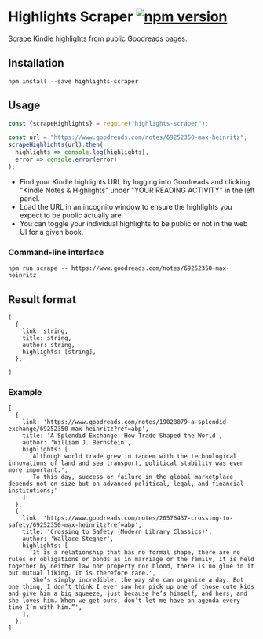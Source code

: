 # Highlights Scraper [![npm version](https://badge.fury.io/js/highlights-scraper.svg)](https://badge.fury.io/js/highlights-scraper)

Scrape Kindle highlights from public Goodreads pages.

## Installation

```
npm install --save highlights-scraper
```

## Usage
```js
const {scrapeHighlights} = require("highlights-scraper");

const url = "https://www.goodreads.com/notes/69252350-max-heinritz";
scrapeHighlights(url).then(
  highlights => console.log(highlights),
  error => console.error(error)
);
```

- Find your Kindle highlights URL by logging into Goodreads and clicking
"Kindle Notes & Highlights" under "YOUR READING ACTIVITY" in the left panel.
- Load the URL in an incognito window to ensure the highlights you expect
to be public actually are.
- You can toggle your individual highlights to be public or not in the web UI for
a given book.

### Command-line interface

```
npm run scrape -- https://www.goodreads.com/notes/69252350-max-heinritz
```

## Result format

```
[
  {
    link: string,
    title: string,
    author: string,
    highlights: [string],
  },
  ...
]
```

### Example

```
[
  {
    link: 'https://www.goodreads.com/notes/19028079-a-splendid-exchange/69252350-max-heinritz?ref=abp',
    title: 'A Splendid Exchange: How Trade Shaped the World',
    author: 'William J. Bernstein',
    highlights: [
      'Although world trade grew in tandem with the technological innovations of land and sea transport, political stability was even more important.',
      'To this day, success or failure in the global marketplace depends not on size but on advanced political, legal, and financial institutions;'
    ]
  },
  {
    link: 'https://www.goodreads.com/notes/20576437-crossing-to-safety/69252350-max-heinritz?ref=abp',
    title: 'Crossing to Safety (Modern Library Classics)',
    author: 'Wallace Stegner',
    highlights: [
      'It is a relationship that has no formal shape, there are no rules or obligations or bonds as in marriage or the family, it is held together by neither law nor property nor blood, there is no glue in it but mutual liking. It is therefore rare.',
      'She’s simply incredible, the way she can organize a day. But one thing, I don’t think I ever saw her pick up one of those cute kids and give him a big squeeze, just because he’s himself, and hers, and she loves him. When we get ours, don’t let me have an agenda every time I’m with him.”',
    ],
  },
]
```
